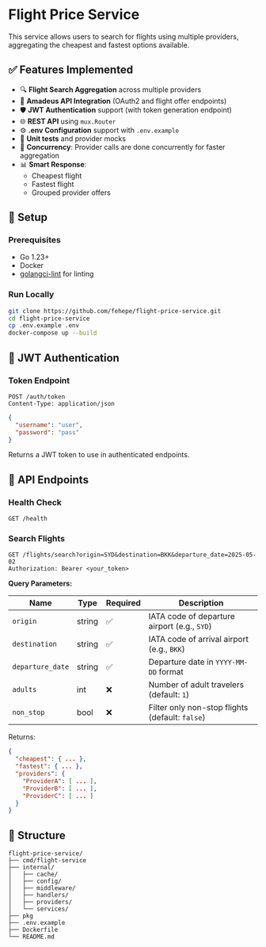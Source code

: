 # Flight Price Service

This service allows users to search for flights using multiple providers, aggregating the cheapest and fastest options available.

## ✅ Features Implemented

- 🔍 **Flight Search Aggregation** across multiple providers
- 📡 **Amadeus API Integration** (OAuth2 and flight offer endpoints)
- 🛡️ **JWT Authentication** support (with token generation endpoint)
- 🌐 **REST API** using `mux.Router`
- ⚙️ **.env Configuration** support with `.env.example`
- 🧪 **Unit tests** and provider mocks
- 🧠 **Concurrency**: Provider calls are done concurrently for faster aggregation
- 📊 **Smart Response**: 
  - Cheapest flight
  - Fastest flight
  - Grouped provider offers

## 🔧 Setup

### Prerequisites
- Go 1.23+
- Docker
- [golangci-lint](https://golangci-lint.run/) for linting

### Run Locally

```bash
git clone https://github.com/fehepe/flight-price-service.git
cd flight-price-service
cp .env.example .env
docker-compose up --build
```

## 🔐 JWT Authentication

### Token Endpoint
```
POST /auth/token
Content-Type: application/json
```
```json
{
  "username": "user",
  "password": "pass"
}
```
Returns a JWT token to use in authenticated endpoints.

## 📘 API Endpoints

### Health Check
```http
GET /health
```

### Search Flights
```http
GET /flights/search?origin=SYD&destination=BKK&departure_date=2025-05-02
Authorization: Bearer <your_token>
```
**Query Parameters:**

| Name            | Type    | Required | Description                                 |
|-----------------|---------|----------|---------------------------------------------|
| `origin`        | string  | ✅       | IATA code of departure airport (e.g., `SYD`) |
| `destination`   | string  | ✅       | IATA code of arrival airport (e.g., `BKK`)   |
| `departure_date`| string  | ✅       | Departure date in `YYYY-MM-DD` format        |
| `adults`        | int     | ❌       | Number of adult travelers (default: `1`)     |
| `non_stop`      | bool    | ❌       | Filter only non-stop flights (default: `false`) |

Returns:
```json
{
  "cheapest": { ... },
  "fastest": { ... },
  "providers": {
    "ProviderA": [ ... ],
    "ProviderB": [ ... ],
    "ProviderC": [ ... ]
  }
}
```

## 📂 Structure

```
flight-price-service/
├── cmd/flight-service
├── internal/
│   ├── cache/  
│   ├── config/                 
│   ├── middleware/       
│   ├── handlers/
│   ├── providers/
│   └── services/
├── pkg
├── .env.example
├── Dockerfile
└── README.md
```
